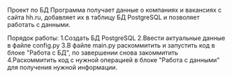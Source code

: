 Проект по БД
Программа получает данные о компаниях и вакансиях с сайта hh.ru, 
добавляет их в таблицу БД PostgreSQL и позволяет работать с данными.


Порядок работы: 
1.Создать БД PostgreSQL
2.Ввести актуальные данные в файле config.py
3.В файле main.py раскоммитить и запустить код в блоке "Работа с БД", по завершении снова закоммитить
4.Раскоммитить код с нужной операцией в блоке "Работа с данными" для получения нужной информации.
